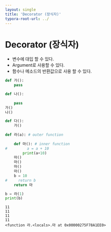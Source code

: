 ```yaml
---
layout: single
title: 'Decorator (장식자)'
typora-root-url: ../
---
```


# Decorator (장식자)

- 변수에 대입 할 수 있다.
- Argument로 사용할 수 있다.
- 함수나 메소드의 반환값으로 사용 할 수 있다.


```python
def 가():
    pass

def 나():
    
    pass
가()
나()
```


```python
def 다():
    가()
    
def 라(a): # outer function
    
    def 마(): # inner function
#         a = a + 10
        print(a+10)
    마()
    마()
    마()
    마()
    b = 10
#     return b
    return 마

```


```python
b = 라(1)
print(b)
```

    11
    11
    11
    11
    <function 라.<locals>.마 at 0x00000275F78A1EE0>
